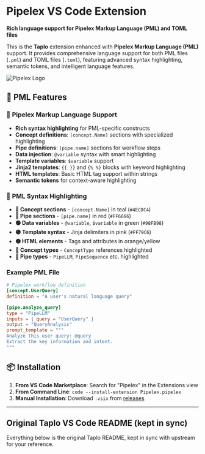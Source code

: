 <!-- GENERATED: do not edit editors/vscode/README.md directly.
     Edit docs/pipelex/VSCODE_README.header.md and run scripts/compose-docs.sh -->

# Pipelex VS Code Extension

**Rich language support for Pipelex Markup Language (PML) and TOML files**

This is the **Taplo** extension enhanced with **Pipelex Markup Language (PML)** support. It provides comprehensive language support for both PML files (`.pml`) and TOML files (`.toml`), featuring advanced syntax highlighting, semantic tokens, and intelligent language features.

![Pipelex Logo](pipelex-icon.png)

## 🚀 **PML Features**

### 📝 **Pipelex Markup Language Support**
- **Rich syntax highlighting** for PML-specific constructs
- **Concept definitions**: `[concept.Name]` sections with specialized highlighting  
- **Pipe definitions**: `[pipe.name]` sections for workflow steps
- **Data injection**: `@variable` syntax with smart highlighting
- **Template variables**: `$variable` support
- **Jinja2 templates**: `{{ }}` and `{% %}` blocks with keyword highlighting
- **HTML templates**: Basic HTML tag support within strings
- **Semantic tokens** for context-aware highlighting

### 🎨 **PML Syntax Highlighting**
- **🔵 Concept sections** - `[concept.Name]` in teal (`#4ECDC4`)
- **🔴 Pipe sections** - `[pipe.name]` in red (`#FF6666`) 
- **🟢 Data variables** - `@variable`, `$variable` in green (`#98FB98`)
- **🟣 Template syntax** - Jinja delimiters in pink (`#FF79C6`)
- **🟡 HTML elements** - Tags and attributes in orange/yellow
- **🔷 Concept types** - `ConceptType` references highlighted
- **🔶 Pipe types** - `PipeLLM`, `PipeSequence` etc. highlighted

### Example PML File
```toml
# Pipelex workflow definition
[concept.UserQuery]
definition = "A user's natural language query"

[pipe.analyze_query]
type = "PipeLLM"
inputs = { query = "UserQuery" }
output = "QueryAnalysis"
prompt_template = """
Analyze this user query: @query
Extract the key information and intent.
"""
```

## 📦 **Installation**
1. **From VS Code Marketplace**: Search for "Pipelex" in the Extensions view
2. **From Command Line**: `code --install-extension Pipelex.pipelex`
3. **Manual Installation**: Download `.vsix` from [releases](https://github.com/PipelexLab/vscode-pipelex/releases)

---

## Original Taplo VS Code README (kept in sync)

Everything below is the original Taplo README, kept in sync with upstream for your reference.
